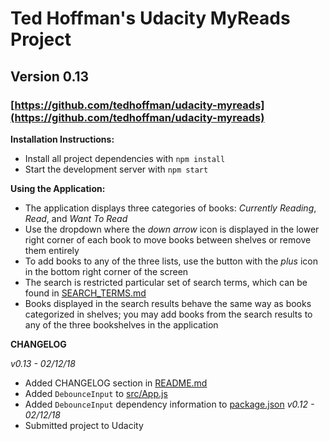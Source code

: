 # Ted Hoffman's Udacity MyReads Project
## Version 0.13
### [https://github.com/tedhoffman/udacity-myreads](https://github.com/tedhoffman/udacity-myreads)

**Installation Instructions:**

* Install all project dependencies with `npm install`
* Start the development server with `npm start`

**Using the Application:**

* The application displays three categories of books: *Currently Reading*, *Read*, and *Want To Read*
* Use the dropdown where the *down arrow* icon is displayed in the lower right corner of each book to move books between shelves or remove them entirely
* To add books to any of the three lists, use the button with the *plus* icon in the bottom right corner of the screen
* The search is restricted particular set of search terms, which can be found in [SEARCH_TERMS.md](SEARCH_TERMS.md)
* Books displayed in the search results behave the same way as books categorized in shelves; you may add books from the search results to any
  of the three bookshelves in the application

**CHANGELOG**

*v0.13 - 02/12/18*
* Added CHANGELOG section in [README.md](README.md)
* Added `DebounceInput` to [src/App.js](src/App.js)
* Added `DebounceInput` dependency information to [package.json](package.json)
*v0.12 - 02/12/18*
* Submitted project to Udacity
